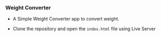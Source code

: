 ### Weight Converter

* A Simple Weight Converter app to convert weight.

* Clone the repository and open the `index.html` file using Live Server
